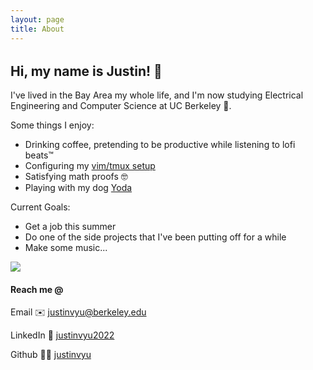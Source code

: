 ```yaml
---
layout: page
title: About
---
```


<div class="container" style="margin: 2rem 0;">
  <div class="row">
    <div class="col-sm-9">
    <div markdown="1">

## Hi, my name is Justin! 👋

I've lived in the Bay Area my whole life, and I'm now studying Electrical Engineering and
Computer Science at UC Berkeley 🐻.


Some things I enjoy:

* Drinking coffee, pretending to be productive while listening to lofi beats™️
* Configuring my [vim/tmux setup](https://github.com/justinvyu/dotfiles)
* Satisfying math proofs 🤓
* Playing with my dog [Yoda]({{site.baseurl}}/public/assets/yoda.jpg)

Current Goals:
* Get a job this summer
* Do one of the side projects that I've been putting off for a while
* Make some music...

</div>
</div>
    <div class="col-sm-3">
        <img src="{{site.baseurl}}/public/assets/headshot.jpg" class="shadow" />
<div markdown="1" class="contact-info">

#### Reach me @
Email ✉️ [justinvyu@berkeley.edu](mailto:justinvyu@berkeley.edu)

LinkedIn 🤝 [justinvyu2022](https://www.linkedin.com/in/justinvyu2022/)

Github 👨‍💻 [justinvyu](https://www.github.com/justinvyu/)

</div>
    </div>
  </div>
</div>
